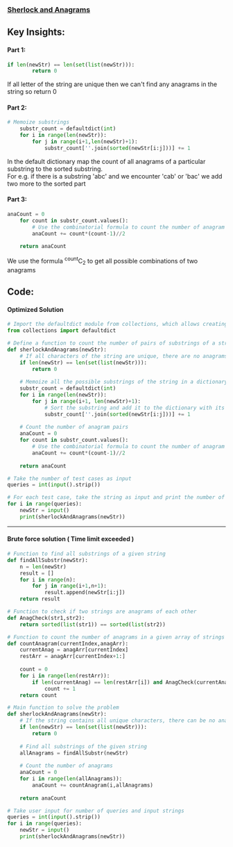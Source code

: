 ### [Sherlock and Anagrams](https://www.hackerrank.com/challenges/sherlock-and-anagrams/problem)

## Key Insights:
#### Part 1:
```python
if len(newStr) == len(set(list(newStr))):
        return 0
```
If all letter of the string are unique then we can't find any anagrams in the string so return 0

#### Part 2:
```python
# Memoize substrings
    substr_count = defaultdict(int)
    for i in range(len(newStr)):
        for j in range(i+1,len(newStr)+1):
            substr_count[''.join(sorted(newStr[i:j]))] += 1
```
In the default dictionary map the count of all anagrams of a particular substring to the sorted substring.<br>
For e.g. if there is a substring 'abc' and we encounter 'cab' or 'bac' we add two more to the sorted part<br>

#### Part 3:
```python
anaCount = 0
    for count in substr_count.values():
        # Use the combinatorial formula to count the number of anagram pairs
        anaCount += count*(count-1)//2
    
    return anaCount
```
We use the formula <sup>count</sup>C<sub>2</sub> to get all possible combinations of two anagrams

## Code:
#### Optimized Solution
```python
# Import the defaultdict module from collections, which allows creating a dictionary with default values
from collections import defaultdict

# Define a function to count the number of pairs of substrings of a string that are anagrams of each other
def sherlockAndAnagrams(newStr):
    # If all characters of the string are unique, there are no anagrams
    if len(newStr) == len(set(list(newStr))):
        return 0
    
    # Memoize all the possible substrings of the string in a dictionary
    substr_count = defaultdict(int)
    for i in range(len(newStr)):
        for j in range(i+1, len(newStr)+1):
            # Sort the substring and add it to the dictionary with its count
            substr_count[''.join(sorted(newStr[i:j]))] += 1
    
    # Count the number of anagram pairs
    anaCount = 0
    for count in substr_count.values():
        # Use the combinatorial formula to count the number of anagram pairs
        anaCount += count*(count-1)//2
    
    return anaCount

# Take the number of test cases as input
queries = int(input().strip())

# For each test case, take the string as input and print the number of anagram pairs
for i in range(queries):
    newStr = input()
    print(sherlockAndAnagrams(newStr))
```
---------------------------------------------------------------------------------------------------------------------------------------------

#### Brute force solution ( Time limit exceeded )
```python
# Function to find all substrings of a given string
def findAllSubstr(newStr):
    n = len(newStr)
    result = []
    for i in range(n):
        for j in range(i+1,n+1):
            result.append(newStr[i:j])
    return result

# Function to check if two strings are anagrams of each other
def AnagCheck(str1,str2):
    return sorted(list(str1)) == sorted(list(str2))

# Function to count the number of anagrams in a given array of strings
def countAnagram(currentIndex,anagArr):
    currentAnag = anagArr[currentIndex]
    restArr = anagArr[currentIndex+1:]
    
    count = 0
    for i in range(len(restArr)):
        if len(currentAnag) == len(restArr[i]) and AnagCheck(currentAnag,restArr[i]):
            count += 1
    return count

# Main function to solve the problem
def sherlockAndAnagrams(newStr):
    # If the string contains all unique characters, there can be no anagrams
    if len(newStr) == len(set(list(newStr))):
        return 0
    
    # Find all substrings of the given string
    allAnagrams = findAllSubstr(newStr)
    
    # Count the number of anagrams
    anaCount = 0
    for i in range(len(allAnagrams)):
        anaCount += countAnagram(i,allAnagrams)
        
    return anaCount

# Take user input for number of queries and input strings
queries = int(input().strip())
for i in range(queries):
    newStr = input()
    print(sherlockAndAnagrams(newStr))

```
